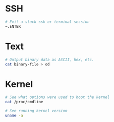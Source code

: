 SSH
===

```bash
# Exit a stuck ssh or terminal session
~.ENTER
```

Text
====

```bash
# Output binary data as ASCII, hex, etc.
cat binary-file > od
```

Kernel
======

```bash
# See what options were used to boot the kernel
cat /proc/cmdline

# See running kernel version
uname -a
```
